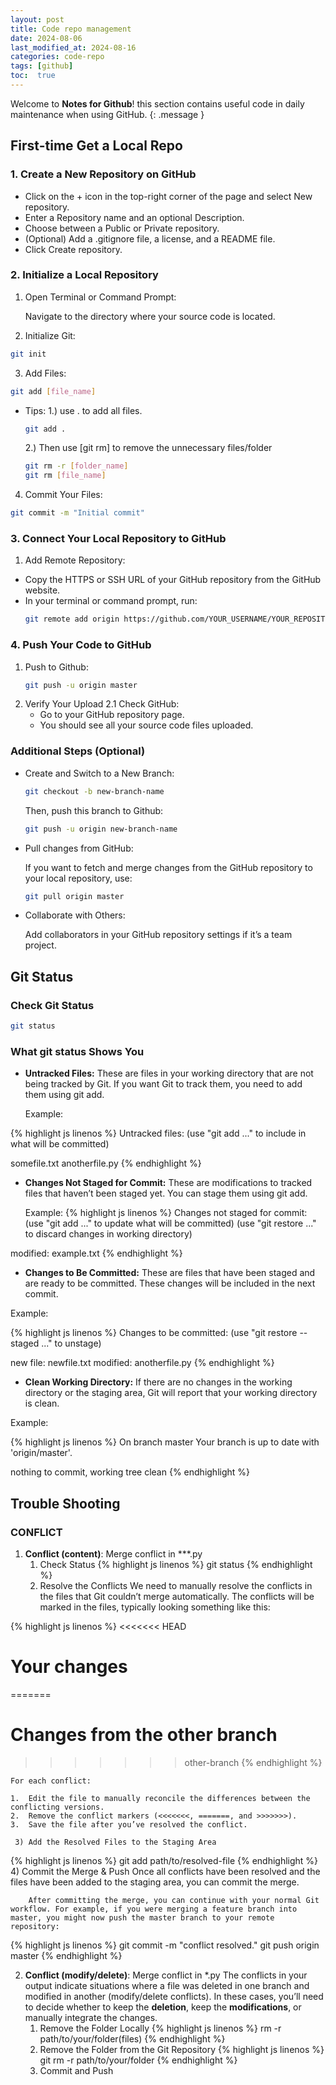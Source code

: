 ```yaml
---
layout: post
title: Code repo management
date: 2024-08-06 
last_modified_at: 2024-08-16
categories: code-repo
tags: [github]
toc:  true
---
```

Welcome to **Notes for Github**! this section contains useful code in daily maintenance when using GitHub.
{: .message }


## First-time Get a Local Repo

### 1. Create a New Repository on GitHub 
-	Click on the + icon in the top-right corner of the page and select New repository.
-	Enter a Repository name and an optional Description.
-	Choose between a Public or Private repository.
-	(Optional) Add a .gitignore file, a license, and a README file.
-	Click Create repository.

### 2. Initialize a Local Repository
1. 	Open Terminal or Command Prompt:

	Navigate to the directory where your source code is located.

2.	 Initialize Git:
  ``` bash
git init
  ```

3.	 Add Files:
``` bash
git add [file_name] 
```
 -	Tips: 
	1.) use . to add all files.
	``` bash
	git add .
	```
	2.) Then use [git rm] to remove the unnecessary files/folder
	``` bash
	git rm -r [folder_name]
	git rm [file_name]
	```

4.	 Commit Your Files:
``` bash
git commit -m "Initial commit"
```


	

### 3. Connect Your Local Repository to GitHub

1.	Add Remote Repository:
-	Copy the HTTPS or SSH URL of your GitHub repository from the GitHub website.
-	In your terminal or command prompt, run:
  	``` bash
	git remote add origin https://github.com/YOUR_USERNAME/YOUR_REPOSITORY_NAME.git
	```

### 4. Push Your Code to GitHub

1. Push to Github:
	``` bash
	git push -u origin master
	```
2. Verify Your Upload
	2.1 Check GitHub:
	-	Go to your GitHub repository page.
	-	You should see all your source code files uploaded.


### Additional Steps (Optional)

- Create and Switch to a New Branch:
	``` bash
	git checkout -b new-branch-name
	```

	Then, push this branch to Github:
	``` bash
	git push -u origin new-branch-name
	```

- Pull changes from GitHub:

	If you want to fetch and merge changes from the GitHub repository to your local repository, use:

	``` bash
	git pull origin master
	```

- Collaborate with Others:

	Add collaborators in your GitHub repository settings if it’s a team project.


## Git Status

### Check Git Status
``` bash
git status
```

### What git status Shows You
- **Untracked Files:** These are files in your working directory that are not being tracked by Git. If you want Git to track them, you need to add them using git add.

 	Example:

{% highlight js linenos %}
Untracked files:
(use "git add <file>..." to include in what will be committed)

somefile.txt
anotherfile.py
{% endhighlight %}

- **Changes Not Staged for Commit:** These are modifications to tracked files that haven’t been staged yet. You can stage them using git add.

	Example:
{% highlight js linenos %}
Changes not staged for commit:
 (use "git add <file>..." to update what will be committed)
 (use "git restore <file>..." to discard changes in working directory)
	
modified:   example.txt
{% endhighlight %}

- **Changes to Be Committed:** These are files that have been staged and are ready to be committed. These changes will be included in the next commit.

Example:

{% highlight js linenos %}
Changes to be committed:
  (use "git restore --staged <file>..." to unstage)

new file:   newfile.txt
modified:   anotherfile.py
{% endhighlight %}

- **Clean Working Directory:** If there are no changes in the working directory or the staging area, Git will report that your working directory is clean.

Example:

{% highlight js linenos %}
On branch master
Your branch is up to date with 'origin/master'.

nothing to commit, working tree clean
{% endhighlight %}

## Trouble Shooting
### CONFLICT
1. **Conflict (content)**: Merge conflict in ***.py
     1) Check Status
{% highlight js linenos %}
git status
{% endhighlight %}
     2) Resolve the Conflicts
	We need to manually resolve the conflicts in the files that Git couldn’t merge automatically. The conflicts will be marked in the files, typically looking something like this:

{% highlight js linenos %}
<<<<<<< HEAD
# Your changes
=======
# Changes from the other branch
>>>>>>> other-branch
{% endhighlight %}
 
	For each conflict:

	1.	Edit the file to manually reconcile the differences between the conflicting versions.
	2.	Remove the conflict markers (<<<<<<<, =======, and >>>>>>>).
	3.	Save the file after you’ve resolved the conflict.

     3) Add the Resolved Files to the Staging Area
{% highlight js linenos %}
git add path/to/resolved-file
{% endhighlight %}
     4) Commit the Merge & Push 
  	Once all conflicts have been resolved and the files have been added to the staging area, you can commit the merge.
	
 		After committing the merge, you can continue with your normal Git workflow. For example, if you were merging a feature branch into master, you might now push the master branch to your remote repository:
{% highlight js linenos %}
git commit -m "conflict resolved."
git push origin master
{% endhighlight %}

2. **Conflict (modify/delete)**: Merge conflict in *.py
The conflicts in your output indicate situations where a file was deleted in one branch and modified in another (modify/delete conflicts). In these cases, you’ll need to decide whether to keep the **deletion**, keep the **modifications**, or manually integrate the changes.
	1) Remove the Folder Locally
{% highlight js linenos %}
rm -r path/to/your/folder(files)
{% endhighlight %}
 	2) Remove the Folder from the Git Repository
{% highlight js linenos %}
git rm -r path/to/your/folder
{% endhighlight %}
 	3) Commit and Push
